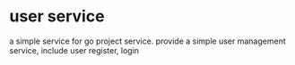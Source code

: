 # user service 

a simple service for go project service. provide a simple user management service, include user register, login